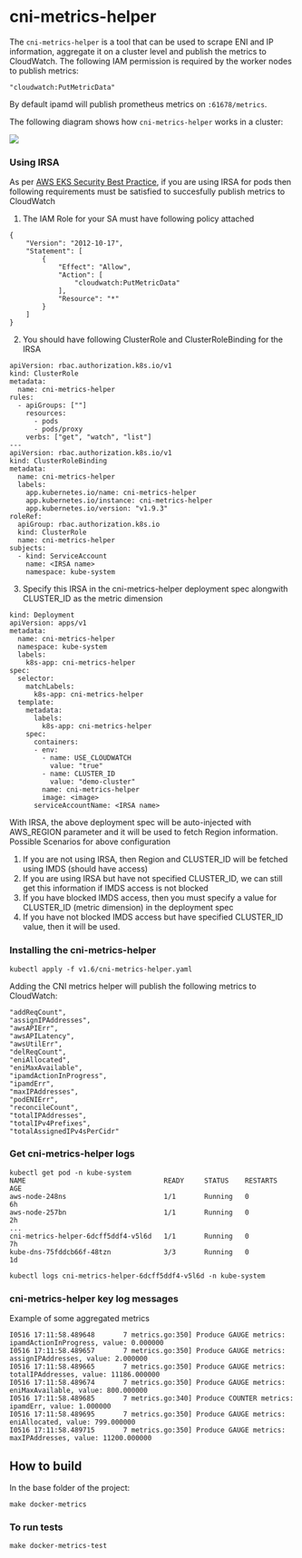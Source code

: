 # cni-metrics-helper

The `cni-metrics-helper` is a tool that can be used to scrape ENI and IP information, aggregate it on a cluster 
level and publish the metrics to CloudWatch. The following IAM permission is required by the worker nodes to 
publish metrics:
```
"cloudwatch:PutMetricData"
```

By default ipamd will publish prometheus metrics on `:61678/metrics`.

The following diagram shows how `cni-metrics-helper` works in a cluster:

![](../../docs/images/cni-metrics-helper.png)

### Using IRSA
As per [AWS EKS Security Best Practice](https://docs.aws.amazon.com/eks/latest/userguide/best-practices-security.html), if you are using IRSA for pods then following requirements must be satisfied to succesfully publish metrics to CloudWatch

1. The IAM Role for your SA must have following policy attached

```
{
    "Version": "2012-10-17",
    "Statement": [
        {
            "Effect": "Allow",
            "Action": [
                "cloudwatch:PutMetricData"
            ],
            "Resource": "*"
        }
    ]
}
```

2. You should have following ClusterRole and ClusterRoleBinding for the IRSA 

``` 
apiVersion: rbac.authorization.k8s.io/v1
kind: ClusterRole
metadata:
  name: cni-metrics-helper
rules:
  - apiGroups: [""]
    resources:
      - pods
      - pods/proxy
    verbs: ["get", "watch", "list"]
---
apiVersion: rbac.authorization.k8s.io/v1
kind: ClusterRoleBinding
metadata:
  name: cni-metrics-helper
  labels:
    app.kubernetes.io/name: cni-metrics-helper
    app.kubernetes.io/instance: cni-metrics-helper
    app.kubernetes.io/version: "v1.9.3"
roleRef:
  apiGroup: rbac.authorization.k8s.io
  kind: ClusterRole
  name: cni-metrics-helper
subjects:
  - kind: ServiceAccount
    name: <IRSA name>
    namespace: kube-system
```

3. Specify this IRSA in the cni-metrics-helper deployment spec alongwith CLUSTER_ID as the metric dimension

```
kind: Deployment
apiVersion: apps/v1
metadata:
  name: cni-metrics-helper
  namespace: kube-system
  labels:
    k8s-app: cni-metrics-helper
spec:
  selector:
    matchLabels:
      k8s-app: cni-metrics-helper
  template:
    metadata:
      labels:
        k8s-app: cni-metrics-helper
    spec:
      containers:
      - env:
        - name: USE_CLOUDWATCH
          value: "true"
        - name: CLUSTER_ID
          value: "demo-cluster"  
        name: cni-metrics-helper
        image: <image>
      serviceAccountName: <IRSA name>
```
With IRSA, the above deployment spec will be auto-injected with AWS_REGION parameter and it will be used to fetch Region information.  
Possible Scenarios for above configuration
1. If you are not using IRSA, then Region and CLUSTER_ID will be fetched using IMDS (should have access)
2. If you are using IRSA but have not specified CLUSTER_ID, we can still get this information if IMDS access is not blocked
3. If you have blocked IMDS access, then you must specify a value for CLUSTER_ID (metric dimension) in the deployment spec
4. If you have not blocked IMDS access but have specified CLUSTER_ID value, then it will be used. 

### Installing the cni-metrics-helper
```
kubectl apply -f v1.6/cni-metrics-helper.yaml
```

Adding the CNI metrics helper will publish the following metrics to CloudWatch:
```
"addReqCount",
"assignIPAddresses",
"awsAPIErr",
"awsAPILatency",
"awsUtilErr",
"delReqCount",
"eniAllocated",
"eniMaxAvailable",
"ipamdActionInProgress",
"ipamdErr",
"maxIPAddresses",
"podENIErr",
"reconcileCount",
"totalIPAddresses",
"totalIPv4Prefixes",
"totalAssignedIPv4sPerCidr"
```

### Get cni-metrics-helper logs

```
kubectl get pod -n kube-system
NAME                                  READY     STATUS    RESTARTS   AGE
aws-node-248ns                        1/1       Running   0          6h
aws-node-257bn                        1/1       Running   0          2h
...
cni-metrics-helper-6dcff5ddf4-v5l6d   1/1       Running   0          7h
kube-dns-75fddcb66f-48tzn             3/3       Running   0          1d
```

```
kubectl logs cni-metrics-helper-6dcff5ddf4-v5l6d -n kube-system
```
### cni-metrics-helper key log messages

Example of some aggregated metrics
```
I0516 17:11:58.489648       7 metrics.go:350] Produce GAUGE metrics: ipamdActionInProgress, value: 0.000000
I0516 17:11:58.489657       7 metrics.go:350] Produce GAUGE metrics: assignIPAddresses, value: 2.000000
I0516 17:11:58.489665       7 metrics.go:350] Produce GAUGE metrics: totalIPAddresses, value: 11186.000000
I0516 17:11:58.489674       7 metrics.go:350] Produce GAUGE metrics: eniMaxAvailable, value: 800.000000
I0516 17:11:58.489685       7 metrics.go:340] Produce COUNTER metrics: ipamdErr, value: 1.000000
I0516 17:11:58.489695       7 metrics.go:350] Produce GAUGE metrics: eniAllocated, value: 799.000000
I0516 17:11:58.489715       7 metrics.go:350] Produce GAUGE metrics: maxIPAddresses, value: 11200.000000
```

## How to build

In the base folder of the project:
```
make docker-metrics
```

### To run tests
```
make docker-metrics-test
```
